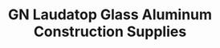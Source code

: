 ---
title: "GN Laudatop Glass Aluminum Construction Supplies"
url: /dasmarinas/gn-laudatop-glass-aluminum-construction-supplies/
shop: Baumarkt
---